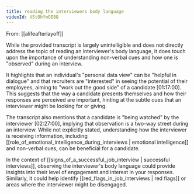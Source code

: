 ```yaml
---
title: reading the interviewers body language
videoId: VStOhYmOE8Q
---
```


From: [[alifeafterlayoff]] <br/> 

While the provided transcript is largely unintelligible and does not directly address the topic of reading an interviewer's body language, it does touch upon the importance of understanding non-verbal cues and how one is "observed" during an interview.

It highlights that an individual's "personal data view" can be "helpful in dialogue" and that recruiters are "interested" in seeing the potential of their employees, aiming to "work out the good side" of a candidate <a class="yt-timestamp" data-t="01:17:00">[01:17:00]</a>. This suggests that the way a candidate presents themselves and how their responses are perceived are important, hinting at the subtle cues that an interviewer might be looking for or giving.

The transcript also mentions that a candidate is "being watched" by the interviewer <a class="yt-timestamp" data-t="02:27:00">[02:27:00]</a>, implying that observation is a two-way street during an interview. While not explicitly stated, understanding how the interviewer is receiving information, including [[role_of_emotional_intelligence_during_interviews | emotional intelligence]] and non-verbal cues, can be beneficial for a candidate.

In the context of [[signs_of_a_successful_job_interview | successful interviews]], observing the interviewer's body language could provide insights into their level of engagement and interest in your responses. Similarly, it could help identify [[red_flags_in_job_interviews | red flags]] or areas where the interviewer might be disengaged.